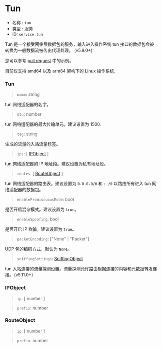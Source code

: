 # Tun
* 名称 : `tun`
* 类型 : 服务
* ID: `service.tun`

Tun 是一个接受网络层数据包的服务，输入进入操作系统 tun 接口的数据包会被转换为一般数据流被传出代理处理。 (v5.9.0+)

您可以参考 [pull request](https://github.com/v2fly/v2ray-core/pull/2541) 中的示例。

目前仅支持 amd64 以及 arm64 架构下的 Linux 操作系统.

### Tun

> `name`: string

tun 网络适配器的名字。

> `mtu`: number

tun 网络适配器的最大传输单元。建议设置为 1500.

> `tag`: string

生成的流量的入站流量标签。

> `ips`: [ [IPObject](#ipobject) ]

tun 网络适配器的 IP 地址段。建议设置为私有地址段。

> `routes`: [ [RouteObject](#routeobject) ]

tun 网络适配器的路由表。建议设置为 `0.0.0.0/0` 和 `::/0` 以路由所有进入 tun 网络适配器的数据包。

> `enablePromiscuousMode`: bool

是否开启混杂模式。建议设置为 `true`。

> `enableSpoofing`: bool

是否开启 IP 欺骗。建议设置为 `true`。

> `packetEncoding`:  \["None" | "Packet"\]

UDP 包的编码方式，默认为 `None`。

> `sniffingSettings`: [SniffingObject](../inbound.md#sniffingobject)

tun 入站连接的流量探测设置。流量探测允许路由根据连接的内容和元数据转发连接。（v5.11.0+）

### IPObject

> `ip`: [ number ]

> `prefix`: number

### RouteObject

> `ip`: [ number ]

> `prefix`: number
